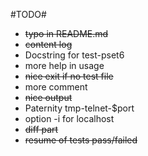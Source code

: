 #TODO#

* ~~typo in README.md~~
* ~~content log~~
* Docstring for test-pset6
* more help in usage
* ~~nice exit if no test file~~
* more comment
* ~~nice output~~
* Paternity tmp-telnet-$port
* option -i for localhost
* ~~diff part~~
* ~~resume of tests pass/failed~~
